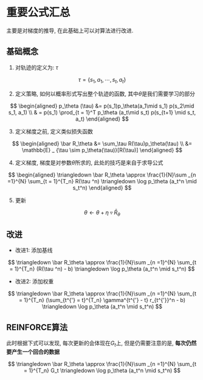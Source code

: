 # 重要公式汇总

主要是对梯度的推导, 在此基础上可以对算法进行改进.

## 基础概念

1. 对轨迹的定义为: $\tau$

$$
\tau = \{s_1, a_1, \cdots, s_t, a_t\}
$$

2. 定义策略, 如何以概率形式写出整个轨迹的函数, 其中$\theta$是我们需要学习的部分

$$
\begin{aligned}
    p_\theta (\tau) &= p(s_1)p_\theta(a_1\mid s_1) p(s_2\mid s_1, a_1) \\
    & = p(s_1) \prod_{t = 1}^T p_\theta (a_t\mid s_t) p(s_{t+1} \mid s_t, a_t)
\end{aligned}
$$

3. 定义梯度之前, 定义类似损失函数

$$
\begin{aligned}
\bar R_\theta &= \sum_\tau R(\tau)p_\theta(\tau) \\
&= \mathbb{E} _ {\tau \sim p_\theta(\tau)}[R(\tau)] 
\end{aligned}
$$

4. 定义梯度, 梯度是对参数$\theta$所求的, 此处的技巧是来自于求导公式

$$
\begin{aligned}
    \triangledown \bar R_\theta \approx \frac{1}{N}\sum _{n =1}^{N} \sum_{t = 1}^{T_n} R(\tau ^n) \triangledown \log p_\theta (a_t^n \mid s_t^n)
\end{aligned}
$$

5. 更新

$$
\theta \leftarrow \theta +\eta \triangledown \bar R_\theta
$$

## 改进

- 改进1: 添加基线

$$
\triangledown \bar R_\theta \approx \frac{1}{N}\sum _{n =1}^{N} \sum_{t = 1}^{T_n} (R(\tau ^n) - b) \triangledown \log p_\theta (a_t^n \mid s_t^n)
$$

- 改进2: 添加权重

$$
\triangledown \bar R_\theta \approx \frac{1}{N}\sum _{n =1}^{N} \sum_{t = 1}^{T_n} (\sum_{t^{'} = t}^{T_n} \gamma^{t^{'} - t} r_{t^{'}}^n - b) \triangledown \log p_\theta (a_t^n \mid s_t^n)
$$

## REINFORCE算法

此时根据下式可以发现, 每次更新的会体现在$G_t$上, 但是仍需要注意的是, **每次仍然要产生一个回合的数据**

$$
\triangledown \bar R_\theta \approx \frac{1}{N}\sum _{n =1}^{N} \sum_{t = 1}^{T_n} G_t \triangledown \log p_\theta (a_t^n \mid s_t^n)
$$

